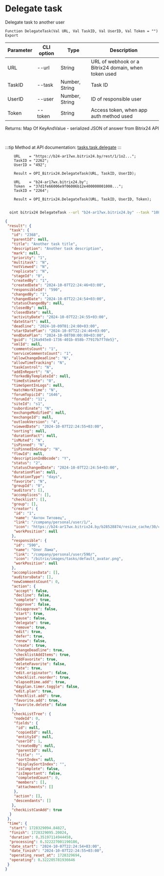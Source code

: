 ﻿---
sidebar_position: 16
---

# Delegate task
 Delegate task to another user



`Function DelegateTask(Val URL, Val TaskID, Val UserID, Val Token = "") Export`

  | Parameter | CLI option | Type | Description |
  |-|-|-|-|
  | URL | --url | String | URL of webhook or a Bitrix24 domain, when token used |
  | TaskID | --task | Number, String | Task ID |
  | UserID | --user | Number, String | ID of responsible user |
  | Token | --token | String | Access token, when app auth method used |

  
  Returns:  Map Of KeyAndValue - serialized JSON of answer from Bitrix24 API

<br/>

:::tip
Method at API documentation: [tasks.task.delegate](https://dev.1c-bitrix.ru/rest_help/tasks/task/tasks/tasks_task_delegate.php)
:::
<br/>


```bsl title="Code example"
    URL    = "https://b24-ar17wx.bitrix24.by/rest/1/1o2...";
    TaskID = "2262";
    UserID = "492";

    Result = OPI_Bitrix24.DelegateTask(URL, TaskID, UserID);

    URL    = "b24-ar17wx.bitrix24.by";
    Token  = "37d1fe66006e9f06006b12e400000001000...";
    TaskID = "2264";

    Result = OPI_Bitrix24.DelegateTask(URL, TaskID, UserID, Token);
```



```sh title="CLI command example"
    
  oint bitrix24 DelegateTask --url "b24-ar17wx.bitrix24.by" --task "1080" --user "80" --token "fe3fa966006e9f06006b12e400000001000..."

```

```json title="Result"
{
 "result": {
  "task": {
   "id": "2368",
   "parentId": null,
   "title": "Another task title",
   "description": "Another task description",
   "mark": null,
   "priority": "1",
   "multitask": "N",
   "notViewed": "N",
   "replicate": "N",
   "stageId": "0",
   "createdBy": "1",
   "createdDate": "2024-10-07T22:24:46+03:00",
   "responsibleId": "590",
   "changedBy": "1",
   "changedDate": "2024-10-07T22:24:54+03:00",
   "statusChangedBy": null,
   "closedBy": null,
   "closedDate": null,
   "activityDate": "2024-10-07T22:24:55+03:00",
   "dateStart": null,
   "deadline": "2024-10-09T01:24:00+03:00",
   "startDatePlan": "2024-10-07T22:24:46+03:00",
   "endDatePlan": "2024-10-08T00:00:00+03:00",
   "guid": "{26a945e8-1736-401b-858b-77917b7f7de5}",
   "xmlId": null,
   "commentsCount": "1",
   "serviceCommentsCount": "1",
   "allowChangeDeadline": "N",
   "allowTimeTracking": "N",
   "taskControl": "N",
   "addInReport": "N",
   "forkedByTemplateId": null,
   "timeEstimate": "0",
   "timeSpentInLogs": null,
   "matchWorkTime": "N",
   "forumTopicId": "1646",
   "forumId": "11",
   "siteId": "s1",
   "subordinate": "N",
   "exchangeModified": null,
   "exchangeId": null,
   "outlookVersion": "4",
   "viewedDate": "2024-10-07T22:24:55+03:00",
   "sorting": null,
   "durationFact": null,
   "isMuted": "N",
   "isPinned": "N",
   "isPinnedInGroup": "N",
   "flowId": null,
   "descriptionInBbcode": "Y",
   "status": "2",
   "statusChangedDate": "2024-10-07T22:24:54+03:00",
   "durationPlan": null,
   "durationType": "days",
   "favorite": "N",
   "groupId": "0",
   "auditors": [],
   "accomplices": [],
   "checklist": [],
   "group": [],
   "creator": {
    "id": "1",
    "name": "Антон Титовец",
    "link": "/company/personal/user/1/",
    "icon": "https://b24-ar17wx.bitrix24.by/b28528874/resize_cache/30/c0120a8d7c10d63c83e32398d1ec4d9e/main/d7e/d7e99cf556e4ab676463dae2c00ddfbb/a7e0af6899300e3c684caeca5c334d81.jpg",
    "workPosition": null
   },
   "responsible": {
    "id": "590",
    "name": "Олег Лама",
    "link": "/company/personal/user/590/",
    "icon": "/bitrix/images/tasks/default_avatar.png",
    "workPosition": null
   },
   "accomplicesData": [],
   "auditorsData": [],
   "newCommentsCount": 0,
   "action": {
    "accept": false,
    "decline": false,
    "complete": true,
    "approve": false,
    "disapprove": false,
    "start": true,
    "pause": false,
    "delegate": true,
    "remove": true,
    "edit": true,
    "defer": true,
    "renew": false,
    "create": true,
    "changeDeadline": true,
    "checklistAddItems": true,
    "addFavorite": true,
    "deleteFavorite": false,
    "rate": true,
    "edit.originator": false,
    "checklist.reorder": true,
    "elapsedtime.add": true,
    "dayplan.timer.toggle": false,
    "edit.plan": true,
    "checklist.add": true,
    "favorite.add": true,
    "favorite.delete": false
   },
   "checkListTree": {
    "nodeId": 0,
    "fields": {
     "id": null,
     "copiedId": null,
     "entityId": null,
     "userId": 1,
     "createdBy": null,
     "parentId": null,
     "title": "",
     "sortIndex": null,
     "displaySortIndex": "",
     "isComplete": false,
     "isImportant": false,
     "completedCount": 0,
     "members": [],
     "attachments": []
    },
    "action": [],
    "descendants": []
   },
   "checkListCanAdd": true
  }
 },
 "time": {
  "start": 1728329094.84827,
  "finish": 1728329095.20024,
  "duration": 0.35197114944458,
  "processing": 0.322227001190186,
  "date_start": "2024-10-07T22:24:54+03:00",
  "date_finish": "2024-10-07T22:24:55+03:00",
  "operating_reset_at": 1728329694,
  "operating": 0.322205781936646
 }
}
```
